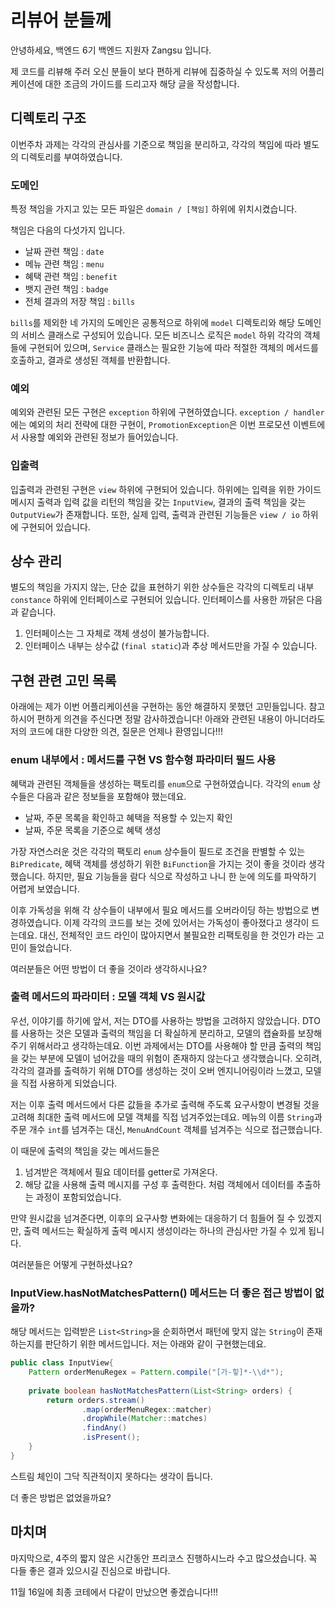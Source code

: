 # 리뷰어 분들께

안녕하세요, 백엔드 6기 백엔드 지원자 Zangsu 입니다.

제 코드를 리뷰해 주러 오신 분들이 보다 편하게 리뷰에 집중하실 수 있도록 
저의 어플리케이션에 대한 조금의 가이드를 드리고자 해당 글을 작성합니다.

## 디렉토리 구조

이번주차 과제는 각각의 관심사를 기준으로 책임을 분리하고, 각각의 책임에 따라 별도의 디렉토리를 부여하였습니다.

### 도메인

특정 책임을 가지고 있는 모든 파일은 `domain / [책임]` 하위에 위치시켰습니다.

책임은 다음의 다섯가지 입니다.
- 날짜 관련 책임 : `date`
- 메뉴 관련 책임 : `menu`
- 혜택 관련 책임 : `benefit`
- 뱃지 관련 책임 : `badge`
- 전체 결과의 저장 책임 : `bills`

`bills`를 제외한 네 가지의 도메인은 공통적으로 하위에 `model` 디렉토리와
해당 도메인의 서비스 클래스로 구성되어 있습니다.
모든 비즈니스 로직은 `model` 하위 각각의 객체들에 구현되어 있으며, 
`Service` 클래스는 필요한 기능에 따라 적절한 객체의 메서드를 호출하고, 결과로 생성된 객체를 반환합니다.

### 예외

예외와 관련된 모든 구현은 `exception` 하위에 구현하였습니다.
`exception / handler`에는 예외의 처리 전략에 대한 구현이, `PromotionException`은 이번 프로모션 이벤트에서 
사용할 예외와 관련된 정보가 들어있습니다.

### 입출력

입출력과 관련된 구현은 `view` 하위에 구현되어 있습니다.
하위에는 입력을 위한 가이드 메시지 출력과 입력 값을 리턴의 책임을 갖는 `InputView`, 결과의 출력 책임을 갖는 `OutputView`가 존재합니다.
또한, 실제 입력, 출력과 관련된 기능들은 `view / io` 하위에 구현되어 있습니다.

## 상수 관리

별도의 책임을 가지지 않는, 단순 값을 표현하기 위한 상수들은 각각의 디렉토리 내부 `constance` 하위에 인터페이스로 구현되어 있습니다.
인터페이스를 사용한 까닭은 다음과 같습니다.
1. 인터페이스는 그 자체로 객체 생성이 불가능합니다.
2. 인터페이스 내부는 상수값 (`final static`)과 추상 메서드만을 가질 수 있습니다.

## 구현 관련 고민 목록

아래에는 제가 이번 어플리케이션을 구현하는 동안 해결하지 못했던 고민들입니다.
참고하시어 편하게 의견을 주신다면 정말 감사하겠습니다!
아래와 관련된 내용이 아니더라도 저의 코드에 대한 다양한 의견, 질문은 언제나 환영입니다!!!

### enum 내부에서 : 메서드를 구현 VS 함수형 파라미터 필드 사용

혜택과 관련된 객체들을 생성하는 팩토리를 `enum`으로 구현하였습니다.
각각의 `enum` 상수들은 다음과 같은 정보들을 포함해야 했는데요.
- 날짜, 주문 목록을 확인하고 혜택을 적용할 수 있는지 확인
- 날짜, 주문 목록을 기준으로 혜택 생성

가장 자연스러운 것은 각각의 팩토리 `enum` 상수들이 필드로 조건을 판별할 수 있는 `BiPredicate`, 
혜택 객체를 생성하기 위한 `BiFunction`을 가지는 것이 좋을 것이라 생각했습니다.
하지만, 필요 기능들을 람다 식으로 작성하고 나니 한 눈에 의도를 파악하기 어렵게 보였습니다.

이후 가독성을 위해 각 상수들이 내부에서 필요 메서드를 오버라이딩 하는 방법으로 변경하였습니다.
이제 각각의 코드를 보는 것에 있어서는 가독성이 좋아졌다고 생각이 드는데요. 
대신, 전체적인 코드 라인이 많아지면서 불필요한 리팩토링을 한 것인가 라는 고민이 들었습니다.

여러분들은 어떤 방법이 더 좋을 것이라 생각하시나요?


### 출력 메서드의 파라미터 : 모델 객체 VS 원시값

우선, 이야기를 하기에 앞서, 저는 DTO를 사용하는 방법을 고려하지 않았습니다.
DTO를 사용하는 것은 모델과 출력의 책임을 더 확실하게 분리하고, 모델의 캡슐화를 보장해 주기 위해서라고 생각하는데요.
이번 과제에서는 DTO를 사용해야 할 만큼 출력의 책임을 갖는 부분에 모델이 넘어갔을 때의 위험이 존재하지 않는다고 생각했습니다.
오히려, 각각의 결과를 출력하기 위해 DTO를 생성하는 것이 오버 엔지니어링이라 느꼈고, 모델을 직접 사용하게 되었습니다.

저는 이후 출력 메서드에서 다른 값들을 추가로 출력해 주도록 요구사항이 변경될 것을 고려해 최대한 출력 메서드에 모델 객체를 직접 넘겨주었는데요.
메뉴의 이름 `String`과 주문 개수 `int`를 넘겨주는 대신, `MenuAndCount` 객체를 넘겨주는 식으로 접근했습니다.

이 때문에 출력의 책임을 갖는 메서드들은
1. 넘겨받은 객체에서 필요 데이터를 getter로 가져온다.
2. 해당 값을 사용해 출력 메시지를 구성 후 출력한다.
처럼 객체에서 데이터를 추출하는 과정이 포함되었습니다.

만약 원시값을 넘겨준다면, 이후의 요구사항 변화에는 대응하기 더 힘들어 질 수 있겠지만, 
출력 메서드는 확실하게 출력 메시지 생성이라는 하나의 관심사만 가질 수 있게 됩니다.

여러분들은 어떻게 구현하셨나요?

### InputView.hasNotMatchesPattern() 메서드는 더 좋은 접근 방법이 없을까?

해당 메서드는 입력받은 `List<String>`을 순회하면서 패턴에 맞지 않는 `String`이 존재하는지를 판단하기 위한 메서드입니다.
저는 아래와 같이 구현했는데요.
```java
public class InputView{
    Pattern orderMenuRegex = Pattern.compile("[가-힣]*-\\d*");
    
    private boolean hasNotMatchesPattern(List<String> orders) {
        return orders.stream()
                .map(orderMenuRegex::matcher)
                .dropWhile(Matcher::matches)
                .findAny()
                .isPresent();
    }
}
```
스트림 체인이 그닥 직관적이지 못하다는 생각이 듭니다.

더 좋은 방법은 없었을까요?

## 마치며

마지막으로, 4주의 짧지 않은 시간동안 프리코스 진행하시느라 수고 많으셨습니다.
꼭 다들 좋은 결과 있으시길 진심으로 바랍니다.

11월 16일에 최종 코테에서 다같이 만났으면 좋겠습니다!!!